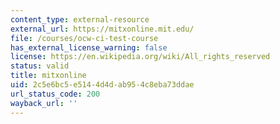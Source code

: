 ```yaml
---
content_type: external-resource
external_url: https://mitxonline.mit.edu/
file: /courses/ocw-ci-test-course
has_external_license_warning: false
license: https://en.wikipedia.org/wiki/All_rights_reserved
status: valid
title: mitxonline
uid: 2c5e6bc5-e514-4d4d-ab95-4c8eba73ddae
url_status_code: 200
wayback_url: ''
---
```

